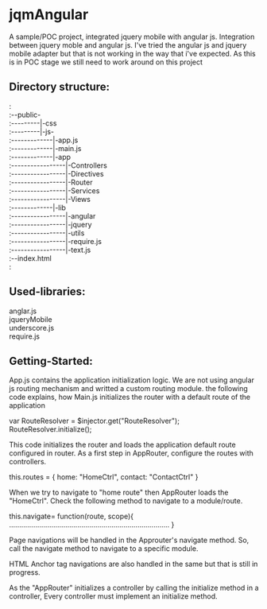 jqmAngular
==========

A sample/POC project, integrated jquery mobile with angular js.
Integration between jquery moble and angular js. I've tried the angular js and jquery mobile adapter but that is not
working in the way that i've expected.
As this is in POC stage we still need to work around on this project


Directory structure:
-------------------
:<br>
:--public-<br>
:---------|-css<br>
:---------|-js-<br>
:-------------|-app.js<br>
:-------------|-main.js<br>
:-------------|-app<br>
:-----------------|-Controllers<br>
:-----------------|-Directives<br>
:-----------------|-Router<br>
:-----------------|-Services<br>
:-----------------|-Views<br>
:-------------|-lib<br>
:-----------------|-angular<br>
:-----------------|-jquery<br>
:-----------------|-utils<br>
:-----------------|-require.js<br>
:-----------------|-text.js<br>
:--index.html<br>
:<br>

Used-libraries:
---------------

anglar.js<br>
jqueryMobile<br>
underscore.js<br>
require.js<br>


Getting-Started:
---------------

App.js contains the application initialization logic.
We are not using angular js routing mechanism and writted a custom routing module.
the following code explains, how Main.js initializes the router with a default route of the application

var RouteResolver = $injector.get("RouteResolver");
RouteResolver.initialize();

This code initializes the router and loads the application default route configured in router.
As a first step in AppRouter, configure the routes with controllers.


this.routes = {
    home: "HomeCtrl",
    contact: "ContactCtrl"
}

When we try to navigate to "home route" then AppRouter loads the "HomeCtrl". Check the following method to navigate to a module/route.


this.navigate= function(route, scope){
                ................................................................................
}

Page navigations will be handled in the Approuter's navigate method. So, call the navigate method to 
navigate to a specific module.
                
HTML Anchor tag navigations are also handled in the same but that is still in progress.

As the "AppRouter" initializes a controller by calling the initialize method in a controller, Every controller
must implement an initialize method.
